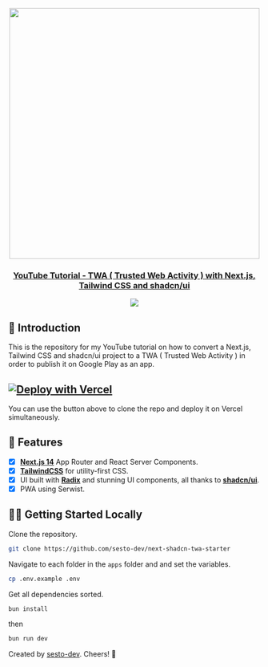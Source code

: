 <p align="center">
  <a href="https://youtu.be/5xKDbWvaiqg" ><img src="https://github.com/user-attachments/assets/1dba2c28-9a62-4a28-998a-2c2065637135" width="500px"/>
  <h3 align="center">YouTube Tutorial - TWA ( Trusted Web Activity ) with Next.js, Tailwind CSS and shadcn/ui</h3></a>

  <p align="center">
    <a href="https://www.youtube.com/@sesto-dev?sub_confirmation=1">
      <img src="https://img.shields.io/badge/YouTube-FF0000?style=for-the-badge&logo=youtube&logoColor=white"/></a> 
  </p>
</p>

## 👋 Introduction

This is the repository for my YouTube tutorial on how to convert a Next.js, Tailwind CSS and shadcn/ui project to a TWA ( Trusted Web Activity ) in order to publish it on Google Play as an app.

## [![Deploy with Vercel](https://vercel.com/button)](https://vercel.com/new/clone?repository-url=https%3A%2F%2Fgithub.com%2Fsesto-dev%2Fnext-shadcn-twa-starter)

You can use the button above to clone the repo and deploy it on Vercel simultaneously.

## 🥂 Features

- [x] [**Next.js 14**](https://nextjs.org) App Router and React Server Components.
- [x] [**TailwindCSS**](https://tailwindcss.com/) for utility-first CSS.
- [x] UI built with [**Radix**](https://www.radix-ui.com/) and stunning UI components, all thanks to [**shadcn/ui**](https://ui.shadcn.com/).
- [x] PWA using Serwist.

## 🏃‍♂️ Getting Started Locally

Clone the repository.

```bash
git clone https://github.com/sesto-dev/next-shadcn-twa-starter
```

Navigate to each folder in the `apps` folder and and set the variables.

```sh
cp .env.example .env
```

Get all dependencies sorted.

```sh
bun install
```

then

```sh
bun run dev
```

Created by [sesto-dev](https://github.com/sesto-dev). Cheers! 🥂
